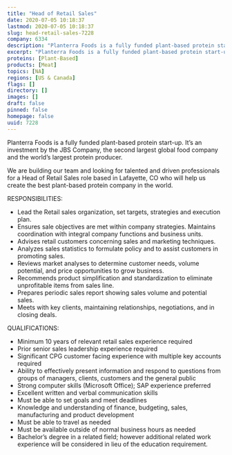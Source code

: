 ```yaml
---
title: "Head of Retail Sales"
date: 2020-07-05 10:18:37
lastmod: 2020-07-05 10:18:37
slug: head-retail-sales-7228
company: 6334
description: "Planterra Foods is a fully funded plant-based protein start-up. It’s an investment by the JBS Company, the second largest global food company and the world’s largest protein producer.We are building our team and looking for talented and driven professionals for a Head of Retail Sales role based in Lafayette, CO who will help us create the best plant-based protein company in the world.RESPONSIBILITIES:"
excerpt: "Planterra Foods is a fully funded plant-based protein start-up. It’s an investment by the JBS Company, the second largest global food company and the world’s largest protein producer.We are building our team and looking for talented and driven professionals for a Head of Retail Sales role based in Lafayette, CO who will help us create the best plant-based protein company in the world.RESPONSIBILITIES:"
proteins: [Plant-Based]
products: [Meat]
topics: [NA]
regions: [US & Canada]
flags: []
directory: []
images: []
draft: false
pinned: false
homepage: false
uuid: 7228
---
```

<p>Planterra Foods is a fully funded plant-based protein start-up. It’s an investment by the JBS Company, the second largest global food company and the world’s largest protein producer.</p>
<p>We are building our team and looking for talented and driven professionals for a Head of Retail Sales role based in Lafayette, CO who will help us create the best plant-based protein company in the world.</p>
<p>RESPONSIBILITIES:</p>
<ul>
<li>Lead the Retail sales organization, set targets, strategies and execution plan.</li>
<li>Ensures sale objectives are met within company strategies. Maintains coordination with integral company functions and business units.</li>
<li>Advises retail customers concerning sales and marketing techniques.</li>
<li>Analyzes sales statistics to formulate policy and to assist customers in promoting sales.</li>
<li>Reviews market analyses to determine customer needs, volume potential, and price opportunities to grow business.</li>
<li>Recommends product simplification and standardization to eliminate unprofitable items from sales line.</li>
<li>Prepares periodic sales report showing sales volume and potential sales.</li>
<li>Meets with key clients, maintaining relationships, negotiations, and in closing deals.</li>
</ul>
<p>QUALIFICATIONS:</p>
<ul>
<li>Minimum 10 years of relevant retail sales experience required</li>
<li>Prior senior sales leadership experience required</li>
<li>Significant CPG customer facing experience with multiple key accounts required</li>
<li>Ability to effectively present information and respond to questions from groups of managers, clients, customers and the general public</li>
<li>Strong computer skills (Microsoft Office); SAP experience preferred</li>
<li>Excellent written and verbal communication skills</li>
<li>Must be able to set goals and meet deadlines</li>
<li>Knowledge and understanding of finance, budgeting, sales, manufacturing and product development</li>
<li>Must be able to travel as needed</li>
<li>Must be available outside of normal business hours as needed</li>
<li>Bachelor’s degree in a related field; however additional related work experience will be considered in lieu of the education requirement.</li>
</ul>
